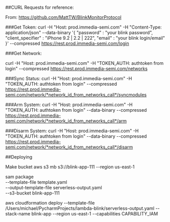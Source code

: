 ##CURL Requests for reference:

From:  https://github.com/MattTW/BlinkMonitorProtocol

###Get Token:
curl -H "Host: prod.immedia-semi.com" -H "Content-Type: application/json" 
--data-binary '{ "password" : "your blink password", "client_specifier" : "iPhone 9.2 | 2.2 | 222", "email" : "your blink login/email" }' --compressed https://rest.prod.immedia-semi.com/login

###Get Network:

curl -H "Host: prod.immedia-semi.com" -H "TOKEN_AUTH: authtoken from login" --compressed https://rest.prod.immedia-semi.com/networks

###Sync Status:
curl -H "Host: prod.immedia-semi.com" -H "TOKEN_AUTH: authtoken from login" --compressed https://rest.prod.immedia-semi.com/network/*network_id_from_networks_call*/syncmodules

###Arm System:
curl -H "Host: prod.immedia-semi.com" -H "TOKEN_AUTH: authtoken from login" --data-binary --compressed https://rest.prod.immedia-semi.com/network/*network_id_from_networks_call*/arm

###Disarm System:
curl -H "Host: prod.immedia-semi.com" -H "TOKEN_AUTH: authtoken from login" --data-binary --compressed https://rest.prod.immedia-semi.com/network/*network_id_from_networks_call*/disarm



##Deploying

Make bucket
aws s3 mb s3://blink-app-111  --region us-east-1


sam package \
   --template-file template.yaml \
   --output-template-file serverless-output.yaml \
   --s3-bucket blink-app-111
   
   
aws cloudformation deploy --template-file /Users/michael/PycharmProjects/lambda-blink/serverless-output.yaml --stack-name blink-app --region us-east-1 --capabilities CAPABILITY_IAM